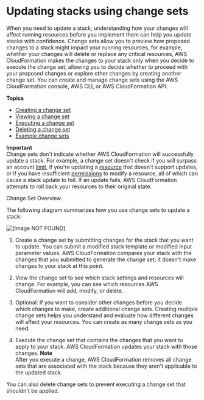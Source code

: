 # Updating stacks using change sets<a name="using-cfn-updating-stacks-changesets"></a>

When you need to update a stack, understanding how your changes will affect running resources before you implement them can help you update stacks with confidence\. Change sets allow you to preview how proposed changes to a stack might impact your running resources, for example, whether your changes will delete or replace any critical resources, AWS CloudFormation makes the changes to your stack only when you decide to execute the change set, allowing you to decide whether to proceed with your proposed changes or explore other changes by creating another change set\. You can create and manage change sets using the AWS CloudFormation console, AWS CLI, or AWS CloudFormation API\.

**Topics**
+ [Creating a change set](using-cfn-updating-stacks-changesets-create.md)
+ [Viewing a change set](using-cfn-updating-stacks-changesets-view.md)
+ [Executing a change set](using-cfn-updating-stacks-changesets-execute.md)
+ [Deleting a change set](using-cfn-updating-stacks-changesets-delete.md)
+ [Example change sets](using-cfn-updating-stacks-changesets-samples.md)

**Important**  
Change sets don't indicate whether AWS CloudFormation will successfully update a stack\. For example, a change set doesn't check if you will surpass an account [limit](cloudformation-limits.md), if you're updating a [resource](aws-template-resource-type-ref.md) that doesn't support updates, or if you have insufficient [permissions](using-iam-template.md) to modify a resource, all of which can cause a stack update to fail\. If an update fails, AWS CloudFormation attempts to roll back your resources to their original state\.

Change Set Overview

The following diagram summarizes how you use change sets to update a stack:

![\[Image NOT FOUND\]](http://docs.aws.amazon.com/AWSCloudFormation/latest/UserGuide/images/update-stack-changesets-diagram.png)

1. Create a change set by submitting changes for the stack that you want to update\. You can submit a modified stack template or modified input parameter values\. AWS CloudFormation compares your stack with the changes that you submitted to generate the change set; it doesn't make changes to your stack at this point\.

1. View the change set to see which stack settings and resources will change\. For example, you can see which resources AWS CloudFormation will add, modify, or delete\.

1. Optional: If you want to consider other changes before you decide which changes to make, create additional change sets\. Creating multiple change sets helps you understand and evaluate how different changes will affect your resources\. You can create as many change sets as you need\.

1. Execute the change set that contains the changes that you want to apply to your stack\. AWS CloudFormation updates your stack with those changes\.
**Note**  
After you execute a change, AWS CloudFormation removes all change sets that are associated with the stack because they aren't applicable to the updated stack\.

You can also delete change sets to prevent executing a change set that shouldn't be applied\.